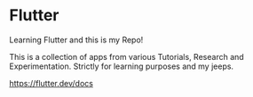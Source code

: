 # Flutter

Learning Flutter and this is my Repo!

This is a collection of apps from various Tutorials, Research and Experimentation. Strictly for learning purposes and my jeeps.

https://flutter.dev/docs

